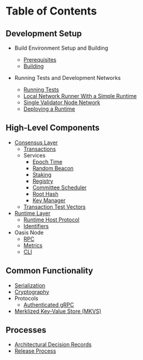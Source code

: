 # Table of Contents

<!-- This is a table of contents used for GitBook. -->

## Development Setup

* Build Environment Setup and Building
  * [Prerequisites](setup/prerequisites.md)
  * [Building](setup/building.md)

* Running Tests and Development Networks
  * [Running Tests](setup/running-tests.md)
  * [Local Network Runner With a Simple Runtime](setup/oasis-net-runner.md)
  * [Single Validator Node Network](setup/single-validator-node-network.md)
  * [Deploying a Runtime](setup/deploying-a-runtime.md)

## High-Level Components

* [Consensus Layer](consensus/index.md)
  * [Transactions](consensus/transactions.md)
  * Services
    * [Epoch Time](consensus/epochtime.md)
    * [Random Beacon](consensus/beacon.md)
    * [Staking](consensus/staking.md)
    * [Registry](consensus/registry.md)
    * [Committee Scheduler](consensus/scheduler.md)
    * [Root Hash](consensus/roothash.md)
    * [Key Manager](consensus/keymanager.md)
  * [Transaction Test Vectors](consensus/test-vectors.md)
* [Runtime Layer](runtime/index.md)
  * [Runtime Host Protocol](runtime/runtime-host-protocol.md)
  * [Identifiers](runtime/identifiers.md)
* Oasis Node
  * [RPC](oasis-node/rpc.md)
  * [Metrics](oasis-node/metrics.md)
  * [CLI](oasis-node/cli.md)

## Common Functionality

* [Serialization](encoding.md)
* [Cryptography](crypto.md)
* Protocols
  * [Authenticated gRPC](authenticated-grpc.md)
* [Merklized Key-Value Store (MKVS)](mkvs.md)

## Processes

* [Architectural Decision Records](adr/index.md)
* [Release Process](release-process.md)

